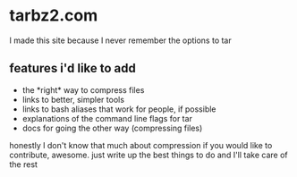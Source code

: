 # tarbz2.com

I made this site because I never remember the options to tar

## features i'd like to add

- the \*right\* way to compress files
- links to better, simpler tools
- links to bash aliases that work for people, if possible
- explanations of the command line flags for tar
- docs for going the other way (compressing files)

honestly I don't know that much about compression if you would like to
contribute, awesome. just write up the best things to do and I'll take care of
the rest

